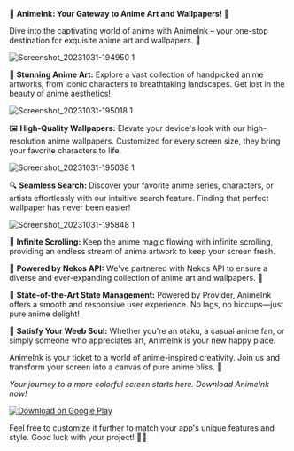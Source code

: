 
🌟 **AnimeInk: Your Gateway to Anime Art and Wallpapers!** 🌟

Dive into the captivating world of anime with AnimeInk – your one-stop destination for exquisite anime art and wallpapers. 💫

![Screenshot_20231031-194950 1](https://github.com/nevilpurpp/Flutter-Anime-Wallapaper-App-master/assets/79148798/aa59552b-82dd-497e-ad1b-c5b79028c143)


🎨 **Stunning Anime Art:** Explore a vast collection of handpicked anime artworks, from iconic characters to breathtaking landscapes. Get lost in the beauty of anime aesthetics!


![Screenshot_20231031-195018 1](https://github.com/nevilpurpp/Flutter-Anime-Wallapaper-App-master/assets/79148798/1a6603b1-101d-4f63-98a6-211f1c0313b7)


🖼️ **High-Quality Wallpapers:** Elevate your device's look with our high-resolution anime wallpapers. Customized for every screen size, they bring your favorite characters to life.

![Screenshot_20231031-195038 1](https://github.com/nevilpurpp/Flutter-Anime-Wallapaper-App-master/assets/79148798/d1164477-1ace-47c2-8863-bd42959d5ab6)


🔍 **Seamless Search:** Discover your favorite anime series, characters, or artists effortlessly with our intuitive search feature. Finding that perfect wallpaper has never been easier!


![Screenshot_20231031-195848 1](https://github.com/nevilpurpp/Flutter-Anime-Wallapaper-App-master/assets/79148798/569da9be-c5ee-444d-bd7b-1d819b30308e)


🌅 **Infinite Scrolling:** Keep the anime magic flowing with infinite scrolling, providing an endless stream of anime artwork to keep your screen fresh.

🚀 **Powered by Nekos API:** We've partnered with Nekos API to ensure a diverse and ever-expanding collection of anime art and wallpapers. 🐾

🧡 **State-of-the-Art State Management:** Powered by Provider, AnimeInk offers a smooth and responsive user experience. No lags, no hiccups—just pure anime delight!

🌸 **Satisfy Your Weeb Soul:** Whether you're an otaku, a casual anime fan, or simply someone who appreciates art, AnimeInk is your new happy place.

AnimeInk is your ticket to a world of anime-inspired creativity. Join us and transform your screen into a canvas of pure anime bliss. 🎉

_Your journey to a more colorful screen starts here. Download AnimeInk now!_

[![Download on Google Play](https://play.google.com/intl/en_us/badges/images/generic/en_badge_web_generic.png)](https://play.google.com/store/apps/details?id=com.anime_wallpaper.fl)

Feel free to customize it further to match your app's unique features and style. Good luck with your project! 🚀🎉
